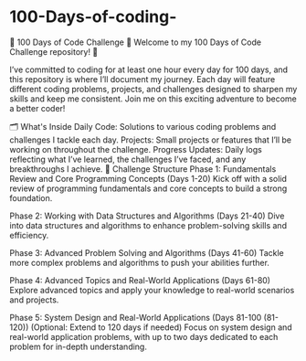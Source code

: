 # 100-Days-of-coding-

🌟 100 Days of Code Challenge 🌟
Welcome to my 100 Days of Code Challenge repository! 🚀

I’ve committed to coding for at least one hour every day for 100 days, and this repository is where I’ll document my journey. Each day will feature different coding problems, projects, and challenges designed to sharpen my skills and keep me consistent. Join me on this exciting adventure to become a better coder!

🗂 What's Inside
Daily Code: Solutions to various coding problems and challenges I tackle each day.
Projects: Small projects or features that I’ll be working on throughout the challenge.
Progress Updates: Daily logs reflecting what I’ve learned, the challenges I’ve faced, and any breakthroughs I achieve.
📅 Challenge Structure
Phase 1: Fundamentals Review and Core Programming Concepts (Days 1-20)
Kick off with a solid review of programming fundamentals and core concepts to build a strong foundation.

Phase 2: Working with Data Structures and Algorithms (Days 21-40)
Dive into data structures and algorithms to enhance problem-solving skills and efficiency.

Phase 3: Advanced Problem Solving and Algorithms (Days 41-60)
Tackle more complex problems and algorithms to push your abilities further.

Phase 4: Advanced Topics and Real-World Applications (Days 61-80)
Explore advanced topics and apply your knowledge to real-world scenarios and projects.

Phase 5: System Design and Real-World Applications (Days 81-100 (81-120))
(Optional: Extend to 120 days if needed) Focus on system design and real-world application problems, with up to two days dedicated to each problem for in-depth understanding.
